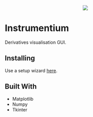 <div align="center"><img src="instrumentium.gif"/></div>

# Instrumentium
Derivatives visualisation GUI.

## Installing 
Use a setup wizard [here](https://drive.google.com/file/d/1MBmyR6Ywcb6RiEcpx7EAz2-DfNPIPaiQ/view?usp=sharing).
## Built With
* Matplotlib
* Numpy 
* Tkinter 
